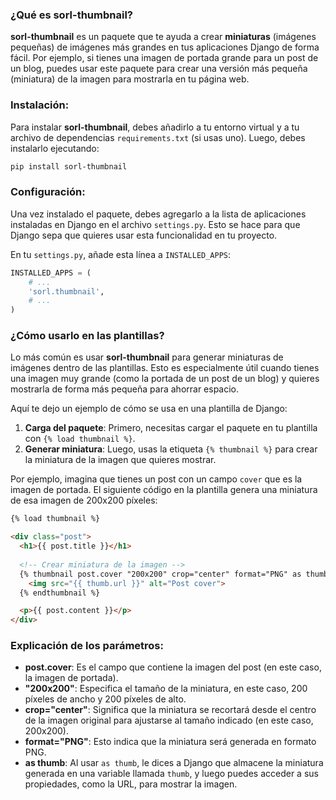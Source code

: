 ### ¿Qué es sorl-thumbnail?

**sorl-thumbnail** es un paquete que te ayuda a crear **miniaturas** (imágenes pequeñas) de imágenes más grandes en tus aplicaciones Django de forma fácil. Por ejemplo, si tienes una imagen de portada grande para un post de un blog, puedes usar este paquete para crear una versión más pequeña (miniatura) de la imagen para mostrarla en tu página web.

### Instalación:

Para instalar **sorl-thumbnail**, debes añadirlo a tu entorno virtual y a tu archivo de dependencias `requirements.txt` (si usas uno). Luego, debes instalarlo ejecutando:

```bash
pip install sorl-thumbnail
```

### Configuración:

Una vez instalado el paquete, debes agregarlo a la lista de aplicaciones instaladas en Django en el archivo `settings.py`. Esto se hace para que Django sepa que quieres usar esta funcionalidad en tu proyecto.

En tu `settings.py`, añade esta línea a `INSTALLED_APPS`:

```python
INSTALLED_APPS = (
    # ...
    'sorl.thumbnail',
    # ...
)
```

### ¿Cómo usarlo en las plantillas?

Lo más común es usar **sorl-thumbnail** para generar miniaturas de imágenes dentro de las plantillas. Esto es especialmente útil cuando tienes una imagen muy grande (como la portada de un post de un blog) y quieres mostrarla de forma más pequeña para ahorrar espacio.

Aquí te dejo un ejemplo de cómo se usa en una plantilla de Django:

1. **Carga del paquete**: Primero, necesitas cargar el paquete en tu plantilla con `{% load thumbnail %}`.
2. **Generar miniatura**: Luego, usas la etiqueta `{% thumbnail %}` para crear la miniatura de la imagen que quieres mostrar.

Por ejemplo, imagina que tienes un post con un campo `cover` que es la imagen de portada. El siguiente código en la plantilla genera una miniatura de esa imagen de 200x200 píxeles:

```html
{% load thumbnail %}

<div class="post">
  <h1>{{ post.title }}</h1>
  
  <!-- Crear miniatura de la imagen -->
  {% thumbnail post.cover "200x200" crop="center" format="PNG" as thumb %}
    <img src="{{ thumb.url }}" alt="Post cover">
  {% endthumbnail %}

  <p>{{ post.content }}</p>
</div>
```

### Explicación de los parámetros:
- **post.cover**: Es el campo que contiene la imagen del post (en este caso, la imagen de portada).
- **"200x200"**: Especifica el tamaño de la miniatura, en este caso, 200 píxeles de ancho y 200 píxeles de alto.
- **crop="center"**: Significa que la miniatura se recortará desde el centro de la imagen original para ajustarse al tamaño indicado (en este caso, 200x200).
- **format="PNG"**: Esto indica que la miniatura será generada en formato PNG.
- **as thumb**: Al usar `as thumb`, le dices a Django que almacene la miniatura generada en una variable llamada `thumb`, y luego puedes acceder a sus propiedades, como la URL, para mostrar la imagen.


